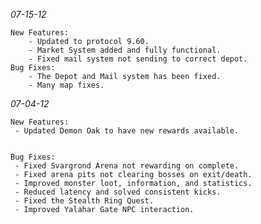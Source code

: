 *07-15-12*
	
	New Features:
		- Updated to protocol 9.60.
		- Market System added and fully functional.
		- Fixed mail system not sending to correct depot.
	Bug Fixes:
		- The Depot and Mail system has been fixed.
		- Many map fixes.	

*07-04-12*

	New Features:
	 - Updated Demon Oak to have new rewards available.


	Bug Fixes:
	 - Fixed Svargrond Arena not rewarding on complete.
	 - Fixed arena pits not clearing bosses on exit/death.
	 - Improved monster loot, information, and statistics.
	 - Reduced latency and solved consistent kicks.
	 - Fixed the Stealth Ring Quest.
	 - Improved Yalahar Gate NPC interaction.
